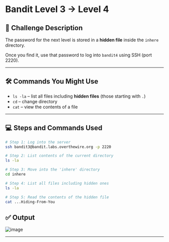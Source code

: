 # Bandit Level 3 → Level 4

## 🧩 Challenge Description

The password for the next level is stored in a **hidden file** inside the `inhere` directory.

Once you find it, use that password to log into `bandit4` using SSH (port 2220).

---

## 🛠 Commands You Might Use

- `ls -la` – list all files including **hidden files** (those starting with `.`)
- `cd` – change directory
- `cat` – view the contents of a file

---

## 💻 Steps and Commands Used

```bash
# Step 1: Log into the server
ssh bandit3@bandit.labs.overthewire.org -p 2220

# Step 2: List contents of the current directory
ls -la

# Step 3: Move into the 'inhere' directory
cd inhere

# Step 4: List all files including hidden ones
ls -la

# Step 5: Read the contents of the hidden file
cat ...Hiding-From-You

```

## ✅ Output
![image](https://github.com/user-attachments/assets/a0c2021d-0f76-4109-a886-b30fcaf502ac)

---
